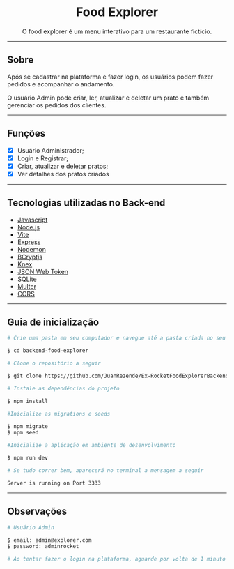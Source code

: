 <h1 align="center">Food Explorer</h1>

<p align="center">O food explorer é um menu interativo para um restaurante fictício. </p>

---

## Sobre

Após se cadastrar na plataforma e fazer login, os usuários podem fazer pedidos e acompanhar o andamento.

O usuário Admin pode criar, ler, atualizar e deletar um prato e também gerenciar os pedidos dos clientes.

---

## Funções
- [x] Usuário Administrador;
- [x] Login e Registrar;
- [x] Criar, atualizar e deletar pratos;
- [x] Ver detalhes dos pratos criados

---

## Tecnologias utilizadas no Back-end

- [Javascript](https://developer.mozilla.org/pt-BR/docs/Web/JavaScript)
- [Node.js](https://nodejs.org/en/)
- [Vite](https://vitejs.dev/)
- [Express](https://expressjs.com)
- [Nodemon](https://nodemon.io/)
- [BCryptjs](https://www.npmjs.com/package/bcryptjs)
- [Knex](https://knexjs.org/)
- [JSON Web Token](https://www.npmjs.com/package/jsonwebtoken)
- [SQLite](https://www.sqlite.org/index.html)
- [Multer](https://www.npmjs.com/package/multer)
- [CORS](https://www.npmjs.com/package/cors)

---

##  Guia de inicialização

```bash
# Crie uma pasta em seu computador e navegue até a pasta criada no seu terminal

$ cd backend-food-explorer

# Clone o repositório a seguir

$ git clone https://github.com/JuanRezende/Ex-RocketFoodExplorerBackend.git

# Instale as dependências do projeto

$ npm install

#Inicialize as migrations e seeds

$ npm migrate
$ npm seed

#Inicialize a aplicação em ambiente de desenvolvimento

$ npm run dev

# Se tudo correr bem, aparecerá no terminal a mensagem a seguir

Server is running on Port 3333
```

---

## Observações

```bash
# Usuário Admin

$ email: admin@explorer.com
$ password: adminrocket

# Ao tentar fazer o login na plataforma, aguarde por volta de 1 minuto ou mais, pois o backend está hospedado em um serviço gratuito e contém esse periodo de inatividade!
```


